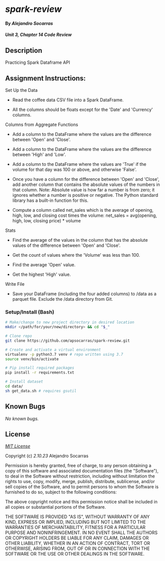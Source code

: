# _spark-review_

#### By _**Alejandro Socarras**_

#### _Unit 3, Chapter 14 Code Review_

## Description

Practicing Spark Dataframe API 

## Assignment Instructions: 

Set Up the Data

* Read the coffee data CSV file into a Spark DataFrame.

* All the columns should be floats except for the 'Date' and 'Currency' columns.

Columns from Aggregate Functions

* Add a column to the DataFrame where the values are the difference between 'Open' and 'Close'.

* Add a column to the DataFrame where the values are the difference between 'High' and 'Low'.

* Add a column to the DataFrame where the values are 'True' if the volume for that day was 100 or above, and otherwise 'False'.

* Once you have a column for the difference between 'Open' and 'Close', add another column that contains the absolute values of the numbers in that column.
        Note: Absolute value is how far a number is from zero; it ignores whether a number is positive or negative. The Python standard library has a built-in function for this.

* Compute a column called net_sales which is the average of opening, high, low, and closing cost times the volume: net_sales = avg(opening, high, low, closing price) * volume

Stats

* Find the average of the values in the column that has the absolute values of the difference between 'Open' and 'Close'.

*  Get the count of values where the 'Volume' was less than 100.

* Find the average 'Open' value.

* Get the highest 'High' value.

Write File

* Save your DataFrame (including the four added columns) to /data as a parquet file. Exclude the /data directory from Git.

###  Setup/Install (Bash)

```bash
# Make/change to new project directory in desired location
mkdir </path/for/your/new/directory> && cd "$_"

# Clone repo
git clone https://github.com/apsocarras/spark-review.git 

# Create and activate a virtual environment
virtualenv -p python3.7 venv # repo written using 3.7 
source venv/bin/activate

# Pip install required packages
pip install -r requirements.txt

# Install dataset 
cd data/ 
sh get_data.sh # requires gsutil 
```
## Known Bugs

_No known bugs._

## License

_[MIT License](https://opensource.org/licenses/MIT)_

Copyright (c) _2.10.23_ Alejandro Socarras

Permission is hereby granted, free of charge, to any person obtaining a copy of this software and associated documentation files (the "Software"), to deal in the Software without restriction, including without limitation the rights to use, copy, modify, merge, publish, distribute, sublicense, and/or sell copies of the Software, and to permit persons to whom the Software is furnished to do so, subject to the following conditions:

The above copyright notice and this permission notice shall be included in all copies or substantial portions of the Software.

THE SOFTWARE IS PROVIDED "AS IS", WITHOUT WARRANTY OF ANY KIND, EXPRESS OR IMPLIED, INCLUDING BUT NOT LIMITED TO THE WARRANTIES OF MERCHANTABILITY, FITNESS FOR A PARTICULAR PURPOSE AND NONINFRINGEMENT. IN NO EVENT SHALL THE AUTHORS OR COPYRIGHT HOLDERS BE LIABLE FOR ANY CLAIM, DAMAGES OR OTHER LIABILITY, WHETHER IN AN ACTION OF CONTRACT, TORT OR OTHERWISE, ARISING FROM, OUT OF OR IN CONNECTION WITH THE SOFTWARE OR THE USE OR OTHER DEALINGS IN THE SOFTWARE.



